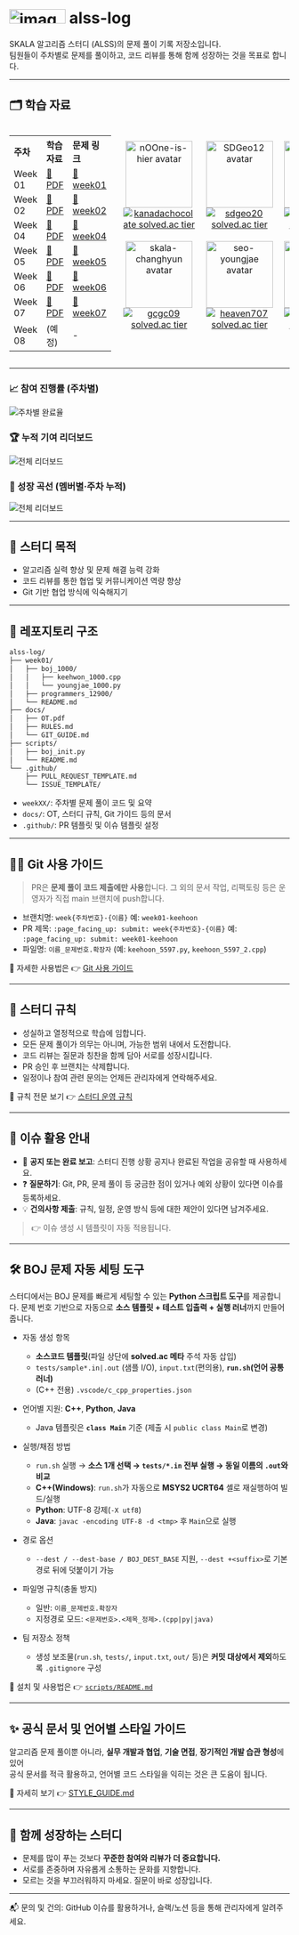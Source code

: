 # <img width="101.2" height="25.85" alt="image" src="https://github.com/user-attachments/assets/e3f14879-c39e-4a9d-bf07-afc3baaaf47c" /> alss-log

SKALA 알고리즘 스터디 (ALSS)의 문제 풀이 기록 저장소입니다.  
팀원들이 주차별로 문제를 풀이하고, 코드 리뷰를 통해 함께 성장하는 것을 목표로 합니다.

---

<h2>🗂️ 학습 자료</h2>

<!-- 래퍼: 중앙 정렬 -->
<div align="center">

  <!-- 2단 레이아웃 테이블 (왼쪽: 학습표 / 오른쪽: 프로필 그리드) -->
  <table border="0" cellspacing="0" cellpadding="0"
         style="border:0 !important; border-collapse:separate; margin:0 auto; width:100%; max-width:980px;">
    <tr>
      <!-- LEFT: 학습 자료 표 (기존 스타일 유지) -->
      <td valign="top" width="48%" style="border:0 !important; padding:0 12px 0 0;">
        <table border="0" cellspacing="0" cellpadding="6" style="width:100%;">
          <tr>
            <th align="left">주차</th>
            <th align="left">학습자료</th>
            <th align="left">문제 링크</th>
          </tr>
          <tr>
            <td>Week 01</td>
            <td><a href="./docs/study-note-week01.pdf">📄 PDF</a></td>
            <td><a href="./problems/week01">📂 week01</a></td>
          </tr>
          <tr>
            <td>Week 02</td>
            <td><a href="./docs/study-note-week02.pdf">📄 PDF</a></td>
            <td><a href="./problems/week02">📂 week02</a></td>
          </tr>
          <tr>
            <td>Week 04</td>
            <td><a href="./docs/study-note-week04.pdf">📄 PDF</a></td>
            <td><a href="./problems/week04">📂 week04</a></td>
          </tr>
          <tr>
            <td>Week 05</td>
            <td><a href="./docs/study-note-week05.pdf">📄 PDF</a></td>
            <td><a href="./problems/week05">📂 week05</a></td>
          </tr>
          <tr>
            <td>Week 06</td>
            <td><a href="./docs/study-note-week06.pdf">📄 PDF</a></td>
            <td><a href="./problems/week06">📂 week06</a></td>
          </tr>
          <tr>
            <td>Week 07</td>
            <td><a href="./docs/study-note-week07.pdf">📄 PDF</a></td>
            <td><a href="./problems/week07">📂 week07</a></td>
          </tr>
          <tr>
            <td>Week 08</td>
            <td>(예정)</td>
            <td>-</td>
          </tr>
        </table>
      </td>
      <!-- RIGHT: 팀원 프로필 그리드 (테두리 완전 제거) -->
      <td valign="top" width="52%" style="border:0 !important; padding:0;">
        <table role="presentation" border="0" cellspacing="0" cellpadding="0"
               style="border:0 !important; border-collapse:separate; border-spacing:0; width:100%;">
          <tr>
            <td align="center" style="border:0 !important; padding:10px;">
              <a href="https://github.com/nOOne-is-hier" aria-label="GitHub: nOOne-is-hier">
                <img src="https://avatars.githubusercontent.com/nOOne-is-hier" width="120" alt="nOOne-is-hier avatar"/>
              </a><br/>
              <a href="https://solved.ac/profile/kanadachocolate"
                 rel="nofollow noopener noreferrer" aria-label="solved.ac: kanadachocolate">
                <img src="https://mazassumnida.wtf/api/mini/generate_badge?boj=kanadachocolate" alt="kanadachocolate solved.ac tier"/>
              </a>
            </td>
            <td align="center" style="border:0 !important; padding:10px;">
              <a href="https://github.com/SDGeo12" aria-label="GitHub: SDGeo12">
                <img src="https://avatars.githubusercontent.com/SDGeo12" width="120" alt="SDGeo12 avatar"/>
              </a><br/>
              <a href="https://solved.ac/profile/sdgeo20"
                 rel="nofollow noopener noreferrer" aria-label="solved.ac: sdgeo20">
                <img src="https://mazassumnida.wtf/api/mini/generate_badge?boj=sdgeo20" alt="sdgeo20 solved.ac tier"/>
              </a>
            </td>
            <td align="center" style="border:0 !important; padding:10px;">
              <a href="https://github.com/jiyunee02" aria-label="GitHub: jiyunee02">
                <img src="https://avatars.githubusercontent.com/jiyunee02" width="120" alt="jiyunee02 avatar"/>
              </a><br/>
              <a href="https://solved.ac/profile/jiyun301"
                 rel="nofollow noopener noreferrer" aria-label="solved.ac: jiyun301">
                <img src="https://mazassumnida.wtf/api/mini/generate_badge?boj=jiyun301" alt="jiyun301 solved.ac tier"/>
              </a>
            </td>
          </tr>
          <tr>
            <td align="center" style="border:0 !important; padding:10px;">
              <a href="https://github.com/skala-changhyun" aria-label="GitHub: skala-changhyun">
                <img src="https://avatars.githubusercontent.com/skala-changhyun" width="120" alt="skala-changhyun avatar"/>
              </a><br/>
              <a href="https://solved.ac/profile/gcgc09"
                 rel="nofollow noopener noreferrer" aria-label="solved.ac: gcgc09">
                <img src="https://mazassumnida.wtf/api/mini/generate_badge?boj=gcgc09" alt="gcgc09 solved.ac tier"/>
              </a>
            </td>
            <td align="center" style="border:0 !important; padding:10px;">
              <a href="https://github.com/seo-youngjae" aria-label="GitHub: seo-youngjae">
                <img src="https://avatars.githubusercontent.com/seo-youngjae" width="120" alt="seo-youngjae avatar"/>
              </a><br/>
              <a href="https://solved.ac/profile/heaven707"
                 rel="nofollow noopener noreferrer" aria-label="solved.ac: heaven707">
                <img src="https://mazassumnida.wtf/api/mini/generate_badge?boj=heaven707" alt="heaven707 solved.ac tier"/>
              </a>
            </td>
            <td align="center" style="border:0 !important; padding:10px;">
              <a href="https://github.com/JinYeopKang" aria-label="GitHub: JinYeopKang">
                <img src="https://avatars.githubusercontent.com/JinYeopKang" width="120" alt="JinYeopKang avatar"/>
              </a><br/>
              <a href="https://solved.ac/profile/jyyj14587"
                 rel="nofollow noopener noreferrer" aria-label="solved.ac: jyyj14587">
                <img src="https://mazassumnida.wtf/api/mini/generate_badge?boj=jyyj14587" alt="jyyj14587 solved.ac tier"/>
              </a>
            </td>
          </tr>
        </table>
      </td>
    </tr>
  </table>

</div>

---

### 📈 참여 진행률 (주차별)

![주차별 완료율](assets/weekly-heatmap.svg)

### 🏆 누적 기여 리더보드

![전체 리더보드](assets/leaderboard.svg)

### 🌱 성장 곡선 (멤버별·주차 누적)

![전체 리더보드](assets/trend-multiples.svg)

---

## 🚩 스터디 목적

- 알고리즘 실력 향상 및 문제 해결 능력 강화
- 코드 리뷰를 통한 협업 및 커뮤니케이션 역량 향상
- Git 기반 협업 방식에 익숙해지기

---

## 📁 레포지토리 구조

```bash
alss-log/
├── week01/
│   ├── boj_1000/
│   │   ├── keehwon_1000.cpp
│   │   └── youngjae_1000.py
│   ├── programmers_12900/
│   └── README.md
├── docs/
│   ├── OT.pdf
│   ├── RULES.md
│   └── GIT_GUIDE.md
├── scripts/
│   ├── boj_init.py
│   └── README.md
└── .github/
    ├── PULL_REQUEST_TEMPLATE.md
    └── ISSUE_TEMPLATE/
````

- `weekXX/`: 주차별 문제 풀이 코드 및 요약
- `docs/`: OT, 스터디 규칙, Git 가이드 등의 문서
- `.github/`: PR 템플릿 및 이슈 템플릿 설정

---

## 🧑‍💻 Git 사용 가이드

> PR은 **문제 풀이 코드 제출에만 사용**합니다.
> 그 외의 문서 작업, 리팩토링 등은 운영자가 직접 main 브랜치에 push합니다.

- 브랜치명: `week{주차번호}-{이름}`
  예: `week01-keehoon`
- PR 제목: `:page_facing_up: submit: week{주차번호}-{이름}`
  예: `:page_facing_up: submit: week01-keehoon`
- 파일명: `이름_문제번호.확장자` (예: `keehoon_5597.py`, `keehoon_5597_2.cpp`)

📘 자세한 사용법은 👉 [Git 사용 가이드](./docs/GIT_GUIDE.md)

---

## 📌 스터디 규칙

- 성실하고 열정적으로 학습에 임합니다.
- 모든 문제 풀이가 의무는 아니며, 가능한 범위 내에서 도전합니다.
- 코드 리뷰는 질문과 칭찬을 함께 담아 서로를 성장시킵니다.
- PR 승인 후 브랜치는 삭제합니다.
- 일정이나 참여 관련 문의는 언제든 관리자에게 연락해주세요.

📃 규칙 전문 보기 👉 [스터디 운영 규칙](./docs/RULES.md)

---

## 📝 이슈 활용 안내

- 📢 **공지 또는 완료 보고**: 스터디 진행 상황 공지나 완료된 작업을 공유할 때 사용하세요.
- ❓ **질문하기**: Git, PR, 문제 풀이 등 궁금한 점이 있거나 예외 상황이 있다면 이슈를 등록하세요.
- 💡 **건의사항 제출**: 규칙, 일정, 운영 방식 등에 대한 제안이 있다면 남겨주세요.

> 👉 이슈 생성 시 템플릿이 자동 적용됩니다.

---

## 🛠️ BOJ 문제 자동 세팅 도구

스터디에서는 BOJ 문제를 빠르게 세팅할 수 있는 **Python 스크립트 도구**를 제공합니다.
문제 번호 기반으로 자동으로 **소스 템플릿 + 테스트 입출력 + 실행 러너**까지 만들어 줍니다.

- 자동 생성 항목

  - **소스코드 템플릿**(파일 상단에 **solved.ac 메타** 주석 자동 삽입)
  - `tests/sample*.in|.out` (샘플 I/O), `input.txt`(편의용), **`run.sh`(언어 공통 러너)**
  - (C++ 전용) `.vscode/c_cpp_properties.json`
- 언어별 지원: **C++**, **Python**, **Java**

  - Java 템플릿은 **`class Main`** 기준 (제출 시 `public class Main`로 변경)
- 실행/채점 방법

  - `run.sh` 실행 → **소스 1개 선택 → `tests/*.in` 전부 실행 → 동일 이름의 `.out`와 비교**
  - **C++(Windows)**: `run.sh`가 자동으로 **MSYS2 UCRT64** 셸로 재실행하여 빌드/실행
  - **Python**: UTF-8 강제(`-X utf8`)
  - **Java**: `javac -encoding UTF-8 -d <tmp>` 후 `Main`으로 실행
- 경로 옵션

  - `--dest / --dest-base / BOJ_DEST_BASE` 지원, `--dest +<suffix>`로 기본 경로 뒤에 덧붙이기 가능
- 파일명 규칙(충돌 방지)

  - 일반: `이름_문제번호.확장자`
  - 지정경로 모드: `<문제번호>.<제목_정제>.(cpp|py|java)`
- 팀 저장소 정책

  - 생성 보조물(`run.sh`, `tests/`, `input.txt`, `out/` 등)은 **커밋 대상에서 제외**하도록 `.gitignore` 구성

📘 설치 및 사용법은 👉 [`scripts/README.md`](./scripts/README.md)

---

## ✨ 공식 문서 및 언어별 스타일 가이드

알고리즘 문제 풀이뿐 아니라, **실무 개발과 협업**, **기술 면접**, **장기적인 개발 습관 형성**에 있어  
공식 문서를 적극 활용하고, 언어별 코드 스타일을 익히는 것은 큰 도움이 됩니다.

📘 자세히 보기 👉 [STYLE_GUIDE.md](./docs/STYLE_GUIDE.md)

---

## 🙌 함께 성장하는 스터디

- 문제를 많이 푸는 것보다 **꾸준한 참여와 리뷰가 더 중요합니다.**
- 서로를 존중하며 자유롭게 소통하는 문화를 지향합니다.
- 모르는 것을 부끄러워하지 마세요. 질문이 바로 성장입니다.

---

📬 문의 및 건의: GitHub 이슈를 활용하거나, 슬랙/노션 등을 통해 관리자에게 알려주세요.
